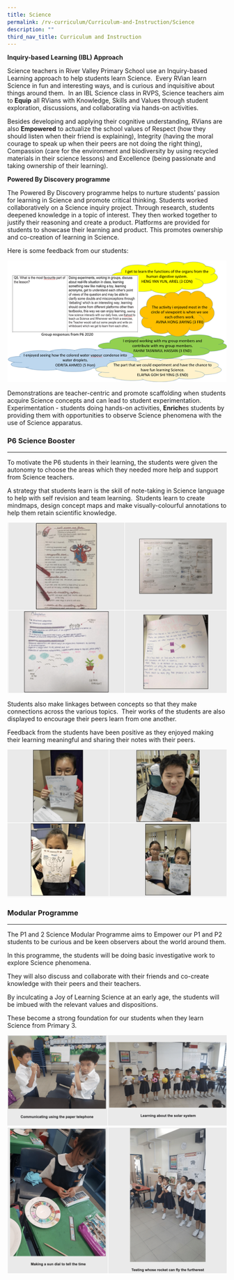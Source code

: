```yaml
---
title: Science
permalink: /rv-curriculum/Curriculum-and-Instruction/Science
description: ""
third_nav_title: Curriculum and Instruction
---
```

**Inquiry-based Learning (IBL) Approach**

Science teachers in River Valley Primary School use an Inquiry-based Learning approach to help students learn Science.  Every RVian learn Science in fun and interesting ways, and is curious and inquisitive about things around them.  In an IBL Science class in RVPS, Science teachers aim to **Equip** all RVians with Knowledge, Skills and Values through student exploration, discussions, and collaborating via hands-on activities.

Besides developing and applying their cognitive understanding, RVians are also **Empowered** to actualize the school values of Respect (how they should listen when their friend is explaining), Integrity (having the moral courage to speak up when their peers are not doing the right thing), Compassion (care for the environment and biodiversity by using recycled materials in their science lessons) and Excellence (being passionate and taking ownership of their learning).

**Powered By Discovery programme**

The Powered By Discovery programme helps to nurture students’ passion for learning in Science and promote critical thinking. Students worked collaboratively on a Science inquiry project. Through research, students deepened knowledge in a topic of interest. They then worked together to justify their reasoning and create a product. Platforms are provided for students to showcase their learning and product. This promotes ownership and co-creation of learning in Science. 

Here is some feedback from our students:

![](/images/RV%20Curriculum/Curriculum%20and%20Instructions/Science/Science%202021%20-%201.png)

Demonstrations are teacher-centric and promote scaffolding when students acquire Science concepts and can lead to student experimentation.  Experimentation - students doing hands-on activities, **Enrich**es students by providing them with opportunities to observe Science phenomena with the use of Science apparatus.

### P6 Science Booster
------------------

To motivate the P6 students in their learning, the students were given the autonomy to choose the areas which they needed more help and support from Science teachers. 

A strategy that students learn is the skill of note-taking in Science language to help with self revision and team learning.  Students learn to create mindmaps, design concept maps and make visually-colourful annotations to help them retain scientific knowledge.

![](/images/RV%20Curriculum/Curriculum%20and%20Instructions/Science/pic2.png)

Students also make linkages between concepts so that they make connections across the various topics.  Their works of the students are also displayed to encourage their peers learn from one another. 

Feedback from the students have been positive as they enjoyed making their learning meaningful and sharing their notes with their peers.

![](/images/RV%20Curriculum/Curriculum%20and%20Instructions/Science/pic1.png)

### Modular Programme
-----------------

The P1 and 2 Science Modular Programme aims to Empower our P1 and P2 students to be curious and be keen observers about the world around them.

In this programme, the students will be doing basic investigative work to explore Science phenomena. 

They will also discuss and collaborate with their friends and co-create knowledge with their peers and their teachers.

By inculcating a Joy of Learning Science at an early age, the students will be imbued with the relevant values and dispositions. 

These become a strong foundation for our students when they learn Science from Primary 3.

![](/images/RV%20Curriculum/Curriculum%20and%20Instructions/Science/pic3.png)
![](/images/RV%20Curriculum/Curriculum%20and%20Instructions/Science/pic4.png)